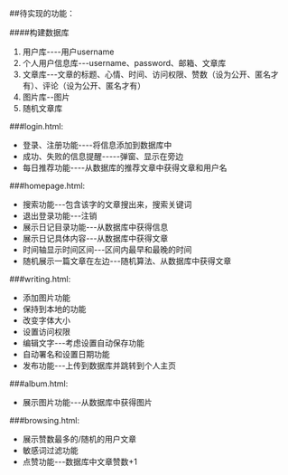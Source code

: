##待实现的功能：

####构建数据库
1. 用户库----用户username
2. 个人用户信息库---username、password、邮箱、文章库
3. 文章库---文章的标题、心情、时间、访问权限、赞数（设为公开、匿名才有）、评论（设为公开、匿名才有）
4. 图片库--图片
5. 随机文章库

###login.html:
- 登录、注册功能----将信息添加到数据库中
- 成功、失败的信息提醒-----弹窗、显示在旁边
- 每日推荐功能----从数据库的推荐文章中获得文章和用户名

###homepage.html:
- 搜索功能---包含该字的文章搜出来，搜索关键词
- 退出登录功能---注销
- 展示日记目录功能---从数据库中获得信息
- 展示日记具体内容---从数据库中获得文章
- 时间轴显示时间区间---区间内最早和最晚的时间
- 随机展示一篇文章在左边---随机算法、从数据库中获得文章

###writing.html:
- 添加图片功能
- 保持到本地的功能
- 改变字体大小
- 设置访问权限
- 编辑文字---考虑设置自动保存功能
- 自动署名和设置日期功能
- 发布功能---上传到数据库并跳转到个人主页

###album.html:
- 展示图片功能---从数据库中获得图片


###browsing.html:
- 展示赞数最多的/随机的用户文章
- 敏感词过滤功能
- 点赞功能---数据库中文章赞数+1
